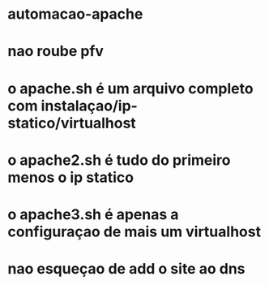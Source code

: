 # automacao-apache
# nao roube pfv
# o apache.sh é um arquivo completo com instalaçao/ip-statico/virtualhost
# o apache2.sh é tudo do primeiro menos o ip statico
# o apache3.sh é apenas a configuraçao de mais um virtualhost
# nao esqueçao de add o site ao dns
